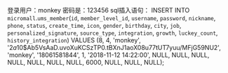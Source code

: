 
登录用户：monkey 密码是：123456
sql插入语句：
INSERT INTO `micromall`.`ums_member`(`id`, `member_level_id`, `username`, `password`, `nickname`, `phone`, `status`, `create_time`, `icon`, `gender`, `birthday`, `city`, `job`, `personalized_signature`, `source_type`, `integration`, `growth`, `luckey_count`, `history_integration`) VALUES (8, 4, 'monkey', '$2a$10$Ab5VsAaD.uvoXuKCSzTP0.tBXnJ1aoX08u77tUT7yuu/MFjG59NU2', 'monkey', '18061581844', 1, '2018-11-12 14:22:00', NULL, NULL, NULL, NULL, NULL, NULL, NULL, 6000, NULL, NULL, NULL);
